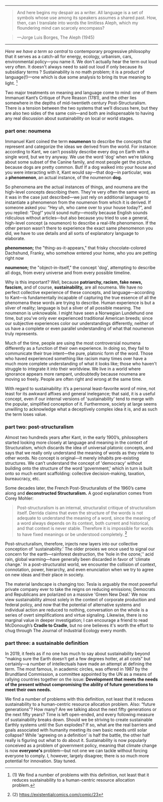 
---

> And here begins my despair as a writer. All language is a set of symbols whose use among its speakers assumes a shared past. How, then, can I translate into words the limitless Aleph, which my floundering mind can scarcely encompass?

> —Jorge Luis Borges, The Aleph (1945)

---

*Here we have a term so central* to contemporary progressive philosophy that it serves as a catch-all for energy, ecology, urbanism, cars, environmental policy—you name it. We don't actually hear the term out loud very often. It doesn't always need to said out loud if only because its subsidiary terms ? Sustainability is no math problem; it is a product of language(!)—one which is due some analysis to bring its true meaning to light. [^1]

Two major treatments on meaning and language come to mind: one of them Immanuel Kant’s Critique of Pure Reason (1781), and the other lies somewhere in the depths of mid-twentieth century Post-Structuralism. There is a tension between the two systems that we’ll discuss here, but they are also two sides of the same coin—and both are indispensable to having any real discussion about sustainability on local or world stages.

### part one: noumena
Immanuel Kant coined the term __noumenon__ to describe the concepts that represent and categorize the ideas we derived from the world. For instance: according to Kant, we can’t possibly describe every dog on Earth with a single word, but we try anyway. We use the word 'dog' when we’re talking about some subset of the Canine family, and most people get the picture, because dogs are pretty common. But! If a dog walked into your house and you were interacting with it, Kant would say—that dog—in particular, was a __phenomenon__, an actual instance, of the noumenon __dog.__

So phenomena are the actual instances of things, and noumena are the high-level concepts describing them. They're very often the same word, as it was in the case just described—we just rely on additional language to instantiate a phenomenon from the noumenon from which it is derived. If someone asked you: “Hey uh, who came over to your house today?”, and you replied: “Dog!” you’d sound nutty—mostly because English sounds ridiculous without articles—but also because you tried to use a general, high-level concept (a noumenon) to describe a real-life phenomenon. If the other person wasn’t there to experience the exact same phenomenon you did, we have to use details and all sorts of explanatory language to elaborate.

**phenomenon;** the "thing-as-it-appears," that frisky chocolate-colored Dachshund, Franky, who somehow entered your home, who you are petting right now

**noumenon;** the "object-in-itself," the concept 'dog', attempting to describe all dogs, from every universe and from every possible timeline.

Why is this important? Well, because __patriarchy, racism, fake news, fascism,__ and of course, __sustainability,__ are all noumena. We have no perfect collective experience of these concepts, and language—according to Kant—is fundamentally incapable of capturing the true essence of all the phenomena these words are trying to describe. Human experience is but a sliver of reality; language is but a sliver of all possible meaning. The noumenon is unknowable. I might have seen a Norwegian Lundehund one time, but you've only ever experienced traditional American breeds; since our subjective experiences color our understandings differently, neither of us have a complete or even parallel understanding of what that noumenon truly represents.

Much of the time, people are using the most controversial noumena differently as a function of their own experience. In doing so, they fail to communicate their true intent—the pure, platonic form of the word. Those who haved experienced something like racism many times over have a much more complete understanding of what it looks like; those who haven't struggle to integrate it into their worldview. We live in a world where ignorance appears more rampant, undoubtedly because noumena are moving so freely. People are often right and wrong at the same time.

With regard to sustainability: it’s a personal least-favorite word of mine, not least for its awkward affixes and general inelegance; that said, it is a useful concept, even if our internal versions of 'sustainability' tend to merge with the popular, simplified conception of it. Furthermore, society at large seems unwilling to acknowledge what a deceptively complex idea it is, and as such the term loses value.

### part two: post-structuralism
Almost two hundreds years after Kant, in the early 1900’s, philosophers started looking more closely at language and meaning in the context of Structuralism, which discards the idea of universal platonic concepts, and says that we really only understand the meaning of words as they relate to other words. No concept is original—it merely inhabits pre-existing structures. We can’t understand the concept of 'democracy' without building onto the structure of the word 'government,' which in turn is built onto so much extant scaffolding: collective decision-making, taxation, bureaucracy, etc.

Some decades later, the French Post-Structuralists of the 1960’s came along and __deconstructed Structuralism.__ A good explanation comes from Corey Mohler:

> Post-structuralism is an internal, structuralist critique of structuralism itself. Derrida claims that even the structure of the words is not adequate to understand the meaning of a word, since the meaning of a word always depends on its context, both current and historical, and that context is never stable. Therefore it is impossible for words to have fixed meanings or be understood completely. [^2]

Post-structuralism, therefore, injects new layers into our collective conception of 'sustainability.' The older proxies we once used to signal our concern for the earth—rainforest destruction, the 'hole in the ozone,'' acid rain, global warming—have generally been discarded in favor of 'climate change.' In a post-structuralist world, we encounter the collision of context, connotation, power, hierarchy, and even enunciation when we try to agree on new ideas and their place in society.

The material landscape is changing too: Tesla is arguably the most powerful private company ever to take the reigns on reducing emissions; Democrats and Republicans are polarized on a massive 'Green New Deal.' We now view sustainability almost solely in the context of corporate production and federal policy, and now that the potential of alternative systems and individual action are reduced to nothing, conversation on the whole is a series of overt simplifications and virtue signaling. Likewise, there is no marginal value in deeper investigation; I can encourage a friend to read McDonough’s __Cradle to Cradle__, but no one believes it's worth the effort to chug through The Journal of Industrial Ecology every month.

### part three: a sustainable definition
In 2019, it feels as if no one has much to say about sustainability beyond “making sure the Earth doesn’t get a few degrees hotter, at all costs” but certainly—a number of intellectuals have made an attempt at defining the term. The most famous, in academic circles, was offered in 1987 by the Brundtland Commission, a committee appointed by the UN as a means of rallying countries together on the issue:
__Development that meets the needs of the present without compromising the ability of future generations to meet their own needs.__

We find a number of problems with this definition, not least that it reduces sustainability to a human-centric resource allocation problem. Also: “future generations”? How many? Are we talking about the next fifty generations or the next fifty years? Time is left open-ended, and every following measure of sustainability breaks down. Should we be striving to create sustainable Earthly systems until the Sun explodes? If so, what are the real barriers and goals associated with humanity meeting its own basic needs until solar collapse?
While 'agreeing on a definition' is half the battle, the other half really is figuring out what to do about it. Sustainability is now popularly conceived as a problem of government policy, meaning that climate change is now __everyone's__ problem—but not one we can tackle without forcing everyone to comply. I, however, largely disagree; there is so much more potential for innovation. Stay tuned.


[^1]: (1) We find a number of problems with this definition, not least that it reduces sustainability to a human-centric resource allocation problem.

[^2]: (2) https://existentialcomics.com/comic/23
